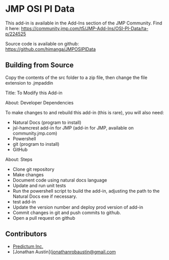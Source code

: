 # JMP OSI PI Data
This add-in is available in the Add-Ins section of the JMP Community.  Find it here:
https://community.jmp.com/t5/JMP-Add-Ins/OSI-PI-Data/ta-p/224525

Source code is available on github:
https://github.com/himanga/JMPOSIPIData

## Building from Source
Copy the contents of the src folder to a zip file, then change the file extension to .jmpaddin

Title: To Modify this Add-in

About: Developer Dependencies

To make changes to and rebuild this add-in (this is rare), you will also need:

- Natural Docs (program to install)
- jsl-hamcrest add-in for JMP (add-in for JMP, available on community.jmp.com)
- Powershell
- git (program to install)
- GitHub

About: Steps

- Clone git repository
- Make changes
- Document code using natural docs language
- Update and run unit tests
- Run the powershell script to build the add-in, adjusting the path to the Natural Docs exe if necessary.
- test add-in
- Update the version number and deploy prod version of add-in
- Commit changes in git and push commits to github.
- Open a pull request on github

## Contributors
- [Predictum Inc.](https://predictum.com/)
- [Jonathan Austin](jonathanrobaustin@gmail.com
